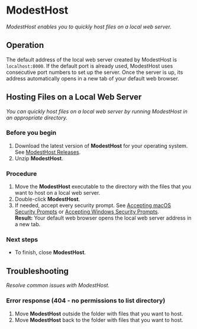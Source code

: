 # ModestHost
*ModestHost enables you to quickly host files on a local web server.*

## Operation
The default address of the local web server created by ModestHost is `localhost:8000`. If the default port is already used, ModestHost uses consecutive port numbers to set up the server. Once the server is up, its address automatically opens in a new tab of your default web browser.

## Hosting Files on a Local Web Server
*You can quickly host files on a local web server by running ModestHost in an appropriate directory.*

### Before you begin
1. Download the latest version of **ModestHost** for your operating system. See [ModestHost Releases](https://github.com/rafalkaron/ModestHost/releases).
2. Unzip **ModestHost**.

### Procedure
1. Move the **ModestHost** executable to the directory with the files that you want to host on a local web server.
1. Double-click **ModestHost**.
1. If needed, accept every security prompt. See [Accepting macOS Security Prompts](https://github.com/rafalkaron/ModestHost/wiki/Accepting-macOS-Security-Prompts) or [Accepting Windows Security Prompts](https://github.com/rafalkaron/ModestHost/wiki/Accepting-Windows-Security-Prompts).  
**Result:** Your default web browser opens the local web server address in a new tab.

### Next steps
* To finish, close **ModestHost**.

## Troubleshooting
*Resolve common issues with ModestHost.*
### Error response (404 - no permissions to list directory)
1. Move **ModestHost** outside the folder with files that you want to host.
2. Move **ModestHost** back to the folder with files that you want to host.